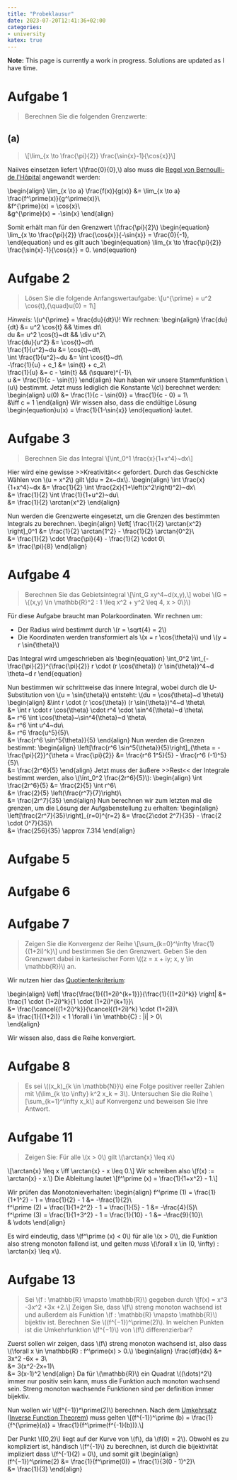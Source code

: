 ```yaml
---
title: "Probeklausur"
date: 2023-07-20T12:41:36+02:00
categories:
- university
katex: true
---
```


**Note:** This page is currently a work in progress. Solutions are updated as I have time.

# Aufgabe 1
> Berechnen Sie die folgenden Grenzwerte:

## (a)
>\\[\lim_{x \to \frac{\pi}{2}} \frac{\sin{x}-1}{\cos{x}}\\]

Naiives einsetzen liefert \\(\frac{0}{0},\\) also muss die [Regel von Bernoulli-de l'Hôpital](https://de.wikipedia.org/wiki/Regel_von_de_L%E2%80%99Hospital) angewandt werden:

\begin{align}
\lim_{x \to a} \frac{f(x)}{g(x)} &= \lim_{x \to a} \frac{f^\prime(x)}{g^\prime(x)}\\\
&f^{\prime}(x) = \cos{x}\\\
&g^{\prime}(x) = -\sin{x}
\end{align}

Somit erhält man für den Grenzwert \\(\frac{\pi}{2}\\)
\begin{equation}
\lim_{x \to \frac{\pi}{2}} \frac{\cos{x}}{-\sin{x}} = \frac{0}{-1},
\end{equation}
und es gilt auch
\begin{equation}
\lim_{x \to \frac{\pi}{2}} \frac{\sin{x}-1}{\cos{x}} = 0.
\end{equation}

# Aufgabe 2

> Lösen Sie die folgende Anfangswertaufgabe: \\[u^{\prime} = u^2 \cos{t},{\quad}u(0) = 1\\]

*Hinweis:* \\(u^{\prime} = \frac{du}{dt}\\)! Wir rechnen:
\begin{align}
\frac{du}{dt} &= u^2 \cos{t} && \times dt\\\
du &= u^2 \cos{t}~dt && \div u^2\\\
\frac{du}{u^2} &= \cos{t}~dt\\\
\frac{1}{u^2}~du &= \cos{t}~dt\\\
\int \frac{1}{u^2}~du &= \int \cos{t}~dt\\\
-\frac{1}{u} + c_1 &= \sin{t} + c_2\\\
\frac{1}{u} &= c - \sin{t} && (\square)^{-1}\\\
u &= \frac{1}{c - \sin{t}}
\end{align}
Nun haben wir unsere Stammfunktion \\(u\\) bestimmt. Jetzt muss lediglich die Konstante \\(c\\) berechnet werden:
\begin{align}
u(0) &= \frac{1}{c - \sin{0}} = \frac{1}{c - 0} = 1\\\
&\iff c = 1
\end{align}
Wir wissen also, dass die endültige Lösung
\begin{equation}u(x) = \frac{1}{1-\sin{x}}
\end{equation}
lautet.

# Aufgabe 3

> Berechnen Sie das Integral \\\[\int_0^1 \frac{x}{1+x^4}~dx\\\]

Hier wird eine gewisse >>Kreativität<< gefordert. Durch das Geschickte Wählen von \\(u = x^2\\) gilt \\(du = 2x~dx\\).
\begin{align}
\int \frac{x}{1+x^4}~dx &= \frac{1}{2} \int \frac{2x}{1+\left(x^2\right)^2}~dx\\\
&= \frac{1}{2} \int \frac{1}{1+u^2}~du\\\
&= \frac{1}{2} \arctan{x^2}
\end{align}

Nun werden die Grenzwerte eingesetzt, um die Grenzen des bestimmten Integrals zu berechnen.
\begin{align}
\left[ \frac{1}{2} \arctan{x^2} \right]_0^1 &= \frac{1}{2} \arctan{1^2} - \frac{1}{2} \arctan{0^2}\\\
&= \frac{1}{2} \cdot \frac{\pi}{4} - \frac{1}{2} \cdot 0\\\
&= \frac{\pi}{8}
\end{align}

# Aufgabe 4

> Berechnen Sie das Gebietsintegral \\[\int_G xy^4~d(x,y),\\] wobei \\(G = \\{(x,y) \in \mathbb{R}^2 : 1 \leq x^2 + y^2 \leq 4, x > 0\\}\\)

Für diese Aufgabe braucht man Polarkoordinaten. Wir rechnen um:
- Der Radius wird bestimmt durch \\(r = \sqrt{4} = 2\\)
- Die Koordinaten werden transformiert als \\(x = r \cos{\theta}\\) und \\(y = r \sin{\theta}\\)

Das Integral wird umgeschrieben als
\begin{equation}
\int_0^2 \int_{- \frac{\pi}{2}}^{\frac{\pi}{2}} r \cdot (r \cos{\theta}) (r \sin{\theta})^4~d \theta~d r
\end{equation}

Nun bestimmen wir schrittweise das innere Integral, wobei durch die U-Substitution von \\(u = \sin{\theta}\\) entsteht: \\(du = \cos{\theta}~d \theta\\)
\begin{align}
&\int r \cdot (r \cos{\theta}) (r \sin{\theta})^4~d \theta\\\
&= \int r \cdot r \cos{\theta} \cdot r^4 \cdot \sin^4{\theta}~d \theta\\\
&= r^6 \int \cos{\theta}~\sin^4{\theta}~d \theta\\\
&= r^6 \int u^4~du\\\
&= r^6 \frac{u^5}{5}\\\
&= \frac{r^6 \sin^5{\theta}}{5}
\end{align}
Nun werden die Grenzen bestimmt:
\begin{align}
\left[\frac{r^6 \sin^5{\theta}}{5}\right]_{\theta = - \frac{\pi}{2}}^{\theta = \frac{\pi}{2}} &= \frac{r^6 1^5}{5} - \frac{r^6 (-1)^5}{5}\\\
&= \frac{2r^6}{5}
\end{align}
Jetzt muss der äußere >>Rest<< der Integrale bestimmt werden, also \\(\int_0^2 \frac{2r^6}{5}\\):
\begin{align}
\int \frac{2r^6}{5} &= \frac{2}{5} \int r^6\\\
&= \frac{2}{5} \left(\frac{r^7}{7}\right)\\\
&= \frac{2r^7}{35}
\end{align}
Nun berechnen wir zum letzten mal die grenzen, um die Lösung der Aufgabenstellung zu erhalten:
\begin{align}
\left[\frac{2r^7}{35}\right]\_{r=0}^{r=2} &= \frac{2\cdot 2^7}{35} - \frac{2 \cdot 0^7}{35}\\\
&= \frac{256}{35} \approx 7.314
\end{align}

# Aufgabe 5

# Aufgabe 6

# Aufgabe 7

> Zeigen Sie die Konvergenz der Reihe \\[\sum_{k=0}^\infty \frac{1}{(1+2i)^k}\\] und bestimmen Sie den Grenzwert. Geben Sie den Grenzwert dabei in kartesischer Form \\((z = x + iy; x, y \in \mathbb{R})\\) an.

Wir nutzen hier das [Quotientenkriterium](https://de.wikipedia.org/wiki/Quotientenkriterium):

\begin{align}
\left| \frac{\frac{1}{(1+2i)^{k+1}}}{\frac{1}{(1+2i)^k}} \right| &= \frac{1 \cdot (1+2i)^k}{1 \cdot (1+2i)^{k+1}}\\\
&= \frac{\cancel{(1+2i)^k}}{\cancel{(1+2i)^k} \cdot (1+2i)}\\\
&= \frac{1}{(1+2i)} < 1 \forall i \in \mathbb{C} : |i| > 0\\\
\end{align}

Wir wissen also, dass die Reihe konvergiert.

# Aufgabe 8

> Es sei \\((x_k)_{k \in \mathbb{N}}\\) eine Folge positiver reeller Zahlen mit \\(\lim\_{k \to \infty} k^2 x_k = 3\\). Untersuchen Sie die Reihe \\[\sum\_{k=1}^\infty x_k\\] auf Konvergenz und beweisen Sie Ihre Antwort.

# Aufgabe 11

> Zeigen Sie: Für alle \\(x > 0\\) gilt \\(\arctan{x} \leq x\\)

\\[\arctan{x} \leq x \iff \arctan{x} - x \leq 0.\\] Wir schreiben also \\(f(x) := \arctan{x} - x.\\) Die Ableitung lautet \\[f^\prime (x) = \frac{1}{1+x^2} - 1.\\]

Wir prüfen das Monotonieverhalten:
\begin{align}
f^\prime (1) = \frac{1}{1+1^2} - 1 = \frac{1}{2} - 1 &= -\frac{1}{2}\\\
f^\prime (2) = \frac{1}{1+2^2} - 1 = \frac{1}{5} - 1 &= -\frac{4}{5}\\\
f^\prime (3) = \frac{1}{1+3^2} - 1 = \frac{1}{10} - 1 &= -\frac{9}{10}\\\
& \vdots
\end{align}

Es wird eindeutig, dass \\(f^\prime (x) < 0\\) für alle \\(x > 0\\), die Funktion also streng monoton fallend ist, und gelten _muss_ \\(\forall x \in (0, \infty) : \arctan{x} \leq x\\).

# Aufgabe 13

> Sei \\(f : \mathbb{R} \mapsto \mathbb{R}\\) gegeben durch \\[f(x) = x^3 -3x^2 +3x +2.\\] Zeigen Sie, dass \\(f\\) streng monoton wachsend ist und außerdem als Funktion \\(f : \mathbb{R} \mapsto \mathbb{R}\\) bijektiv ist. Berechnen Sie \\((f^{−1})^\prime(2)\\). In welchen Punkten ist die Umkehrfunktion \\(f^{−1}\\) von \\(f\\) differenzierbar?

Zuerst sollen wir zeigen, dass \\(f\\) streng monoton wachsend ist, also dass \\(\forall x \in \mathbb{R} : f^\prime(x) > 0.\\)
\begin{align}
\frac{df}{dx} &= 3x^2 -6x + 3\\\
&= 3(x^2-2x+1)\\\
&= 3(x-1)^2
\end{align}
Da für \\(\mathbb{R}\\) ein Quadrat \\((\dots)^2\\) immer nur positiv sein kann, muss die Funktion auch monoton wachsend sein. Streng monoton wachsende Funktionen sind per definition immer bijektiv.

Nun wollen wir \\((f^{−1})^\prime(2)\\) berechnen. Nach dem [Umkehrsatz](https://de.wikipedia.org/wiki/Satz_von_der_impliziten_Funktion#Satz_von_der_Umkehrabbildung) ([Inverse Function Theorem](https://en.wikipedia.org/wiki/Inverse_function_theorem)) muss gelten \\[(f^{-1})^\prime (b) = \frac{1}{f^{\prime}(a)} = \frac{1}{f^\prime(f^{-1}(b))}.\\]

Der Punkt \\((0,2)\\) liegt auf der Kurve von \\(f\\), da \\(f(0) = 2\\). Obwohl es zu kompliziert ist, händisch \\(f^{-1}\\) zu berechnen, ist durch die bijektivität impliziert dass \\(f^{-1}(2) = 0\\), und somit gilt
\begin{align}
(f^{−1})^\prime(2) &= \frac{1}{f^\prime(0)} = \frac{1}{3(0 - 1)^2}\\\
&= \frac{1}{3}
\end{align}